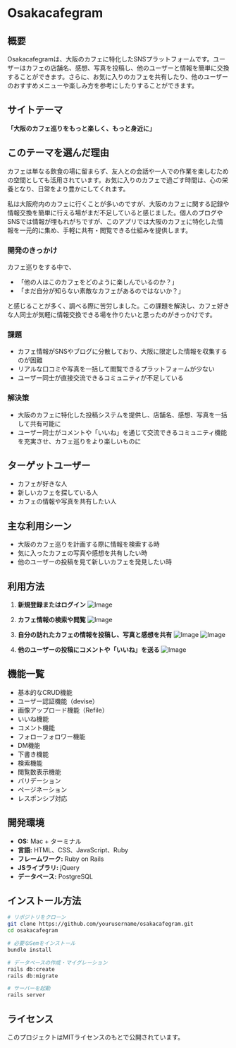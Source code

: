 # Osakacafegram

## 概要

Osakacafegramは、大阪のカフェに特化したSNSプラットフォームです。ユーザーはカフェの店舗名、感想、写真を投稿し、他のユーザーと情報を簡単に交換することができます。さらに、お気に入りのカフェを共有したり、他のユーザーのおすすめメニューや楽しみ方を参考にしたりすることができます。

## サイトテーマ

**「大阪のカフェ巡りをもっと楽しく、もっと身近に」**

## このテーマを選んだ理由

カフェは単なる飲食の場に留まらず、友人との会話や一人での作業を楽しむための空間としても活用されています。お気に入りのカフェで過ごす時間は、心の栄養となり、日常をより豊かにしてくれます。

私は大阪府内のカフェに行くことが多いのですが、大阪のカフェに関する記録や情報交換を簡単に行える場がまだ不足していると感じました。個人のブログやSNSでは情報が埋もれがちですが、このアプリでは大阪のカフェに特化した情報を一元的に集め、手軽に共有・閲覧できる仕組みを提供します。

### 開発のきっかけ

カフェ巡りをする中で、
- 「他の人はこのカフェをどのように楽しんでいるのか？」
- 「まだ自分が知らない素敵なカフェがあるのではないか？」

と感じることが多く、調べる際に苦労しました。この課題を解決し、カフェ好きな人同士が気軽に情報交換できる場を作りたいと思ったのがきっかけです。


### 課題
- カフェ情報がSNSやブログに分散しており、大阪に限定した情報を収集するのが困難
- リアルな口コミや写真を一括して閲覧できるプラットフォームが少ない
- ユーザー同士が直接交流できるコミュニティが不足している

### 解決策
- 大阪のカフェに特化した投稿システムを提供し、店舗名、感想、写真を一括して共有可能に
- ユーザー同士がコメントや「いいね」を通じて交流できるコミュニティ機能を充実させ、カフェ巡りをより楽しいものに

## ターゲットユーザー

- カフェが好きな人
- 新しいカフェを探している人
- カフェの情報や写真を共有したい人

## 主な利用シーン

- 大阪のカフェ巡りを計画する際に情報を検索する時
- 気に入ったカフェの写真や感想を共有したい時
- 他のユーザーの投稿を見て新しいカフェを発見したい時

## 利用方法

1. **新規登録またはログイン**
![Image](https://github.com/user-attachments/assets/e545ebc9-dcaf-45dd-af04-0d2874539e81)

2. **カフェ情報の検索や閲覧**
![Image](https://github.com/user-attachments/assets/7bb8a2c2-6ae2-4d8d-ab2c-c8e4da02d4f6)
3. **自分の訪れたカフェの情報を投稿し、写真と感想を共有**
![Image](https://github.com/user-attachments/assets/5d0e036c-409d-47ec-bf19-c94af7ce96e9)
![Image](https://github.com/user-attachments/assets/930544e7-a348-4099-b98a-96bed926fb89)

5. **他のユーザーの投稿にコメントや「いいね」を送る**
![Image](https://github.com/user-attachments/assets/6f57341c-1b5f-48e5-8816-2e5ea1f902e5)

## 機能一覧

- 基本的なCRUD機能
- ユーザー認証機能（devise）
- 画像アップロード機能（Refile）
- いいね機能
- コメント機能
- フォローフォロワー機能
- DM機能
- 下書き機能
- 検索機能
- 閲覧数表示機能
- バリデーション
- ページネーション
- レスポンシブ対応

## 開発環境

- **OS:** Mac + ターミナル
- **言語:** HTML、CSS、JavaScript、Ruby
- **フレームワーク:** Ruby on Rails
- **JSライブラリ:** jQuery
- **データベース:** PostgreSQL

## インストール方法

```sh
# リポジトリをクローン
git clone https://github.com/yourusername/osakacafegram.git
cd osakacafegram

# 必要なGemをインストール
bundle install

# データベースの作成・マイグレーション
rails db:create
rails db:migrate

# サーバーを起動
rails server
```

## ライセンス

このプロジェクトはMITライセンスのもとで公開されています。
